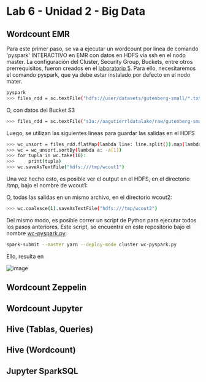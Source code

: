# Lab 6 - Unidad 2 - Big Data

## Wordcount EMR

Para este primer paso, se va a ejecutar un wordcount por linea de comando 'pyspark' INTERACTIVO en EMR con datos en HDFS vía ssh en el nodo master. La configuración del Cluster, Security Group, Buckets, entre otros prerrequisitos, fueron creados en el [laboratorio 5](). Para ello, necesitaremos el comando pyspark, que ya debe estar instalado por defecto en el nodo mater.

```bash
pyspark
>>> files_rdd = sc.textFile("hdfs://user/datasets/gutenberg-small/*.txt")
```

O, con datos del Bucket S3

```bash
>>> files_rdd = sc.textFile("s3a://aagutierrldatalake/raw/gutenberg-small/*.txt")
```

Luego, se utilizan las siguientes lineas para guardar las salidas en el HDFS
```bash
>>> wc_unsort = files_rdd.flatMap(lambda line: line.split()).map(lambda word: (word, 1)).reduceByKey(lambda a, b: a + b)
>>> wc = wc_unsort.sortBy(lambda a: -a[1])
>>> for tupla in wc.take(10):
>>>     print(tupla)
>>> wc.saveAsTextFile("hdfs:///tmp/wcout1")
```

Una vez hecho esto, es posible ver el output en el HDFS, en el directorio /tmp, bajo el nombre de wcout1:

O, todas las salidas en un mismo archivo, en el directorio wcout2:
```bash
>>> wc.coalesce(1).saveAsTextFile("hdfs:///tmp/wcout2")
```

Del mismo modo, es posible correr un script de Python para ejecutar todos los pasos anteriores. Este script, se encuentra en este repositorio bajo el nombre [wc-pyspark.py]():

```bash
spark-submit --master yarn --deploy-mode cluster wc-pyspark.py
```

Ello, resulta en

![image]()

## Wordcount Zeppelin

## Wordcount Jupyter

## Hive (Tablas, Queries)

## Hive (Wordcount)

## Jupyter SparkSQL